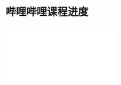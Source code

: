 # 哔哩哔哩课程进度
<iframe src="//player.bilibili.com/player.html?isOutside=true&aid=604566039&bvid=BV1n84y1i7td&cid=877114934&p=21" scrolling="no" border="0" frameborder="no" framespacing="0" allowfullscreen="true"></iframe>